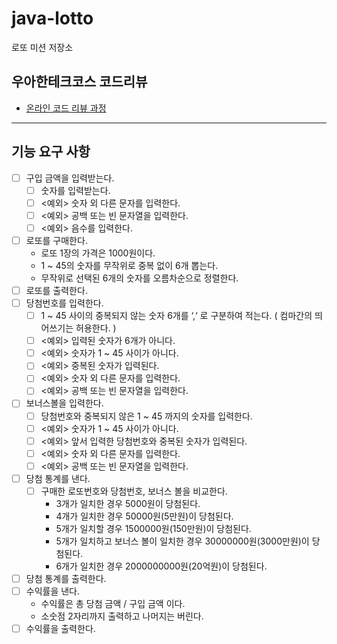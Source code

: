 # java-lotto

로또 미션 저장소

## 우아한테크코스 코드리뷰

- [온라인 코드 리뷰 과정](https://github.com/woowacourse/woowacourse-docs/blob/master/maincourse/README.md)

---

## 기능 요구 사항

- [ ] 구입 금액을 입력받는다.
    - [ ] 숫자를 입력받는다.
    - [ ] <예외> 숫자 외 다른 문자를 입력한다.
    - [ ] <예외> 공백 또는 빈 문자열을 입력한다.
    - [ ] <예외> 음수를 입력한다.
- [ ] 로또를 구매한다.
    - 로또 1장의 가격은 1000원이다.
    - 1 ~ 45의 숫자를 무작위로 중복 없이 6개 뽑는다.
    - 무작위로 선택된 6개의 숫자를 오름차순으로 정렬한다.
- [ ] 로또를 출력한다.
- [ ] 당첨번호를 입력한다.
    - [ ] 1 ~ 45 사이의 중복되지 않는 숫자 6개를 ‘,‘ 로 구분하여 적는다. ( 컴마간의 띄어쓰기는 허용한다. )
    - [ ] <예외> 입력된 숫자가 6개가 아니다.
    - [ ] <예외> 숫자가 1 ~ 45 사이가 아니다.
    - [ ] <예외> 중복된 숫자가 입력된다.
    - [ ] <예외> 숫자 외 다른 문자를 입력한다.
    - [ ] <예외> 공백 또는 빈 문자열을 입력한다.
- [ ] 보너스볼을 입력한다.
    - [ ] 당첨번호와 중복되지 않은 1 ~ 45 까지의 숫자를 입력한다.
    - [ ] <예외> 숫자가 1 ~ 45 사이가 아니다.
    - [ ] <예외> 앞서 입력한 당첨번호와 중복된 숫자가 입력된다.
    - [ ] <예외> 숫자 외 다른 문자를 입력한다.
    - [ ] <예외> 공백 또는 빈 문자열을 입력한다.
- [ ] 당첨 통계를 낸다.
    - [ ] 구매한 로또번호와 당첨번호, 보너스 볼을 비교한다.
        - 3개가 일치한 경우 5000원이 당첨된다.
        - 4개가 일치한 경우 50000원(5만원)이 당첨된다.
        - 5개가 일치할 경우 1500000원(150만원)이 당첨된다.
        - 5개가 일치하고 보너스 볼이 일치한 경우 30000000원(3000만원)이 당첨된다.
        - 6개가 일치한 경우 2000000000원(20억원)이 당첨된다.
- [ ] 당첨 통계를 출력한다.
- [ ] 수익률을 낸다.
    - 수익률은 총 당첨 금액 / 구입 금액 이다.
    - 소숫점 2자리까지 출력하고 나머지는 버린다.
- [ ] 수익률을 출력한다.
